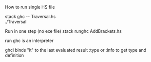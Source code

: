 How to run single HS file 

stack ghc -- Traversal.hs  
./Traversal   


Run in one step (no exe file)
stack runghc AddBrackets.hs

run ghc is an interpreter

ghci
    binds "it" to the last evaluated result 
    :type or :info to get type and definition 